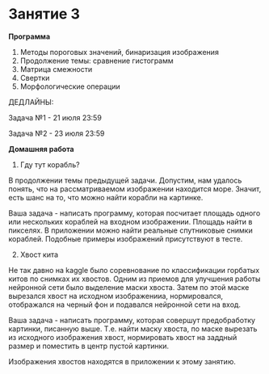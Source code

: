 # Занятие 3

**Программа**
1. Методы пороговых значений, бинаризация изображения
2. Продолжение темы: сравнение гистограмм
3. Матрица смежности
4. Свертки
5. Морфологические операции

ДЕДЛАЙНЫ:

Задача №1 - 21 июля 23:59

Задача №2 - 23 июля 23:59

**Домашняя работа**
1. Гду тут корабль?

В продолжении темы предыдущей задачи. Допустим, нам удалось понять, что на рассматриваемом изображении находится море. Значит, есть шанс на то, что можно найти корабли на картинке. 

Ваша задача - написать программу, которая посчитает площадь одного или нескольких кораблей на входном изображении. Площадь найти в пикселях. В приложении можно найти реальные спутниковые снимки кораблей. Подобные примеры изображений присутствуют в тесте.

2. Хвост кита

Не так давно на kaggle было соревнование по классификации горбатых китов по снимках их хвостов. Одним из приемов для улучшения работы нейронной сети было выделение маски хвоста. Затем по этой маске вырезался хвост на исходном изображенииа, нормировался, отображался на черный фон и подавался нейронной сети на вход. 

Ваша задача - написать программу, которая совершут предобработку картинки, писанную выше. Т.е. найти маску хвоста, по маске вырезать из исходного изображения хвост, нормировать хвост на заддный размер и поместить в центр пустой картинки. 

Изображения хвостов находятся в приложении к этому занятию.